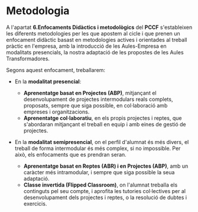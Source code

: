 # Metodologia

<!-- De la guia:

En seleccionar la metodologia per a cada unitat de programació, és molt important tindre en compte el marc pedagògic establit en el PCCF. Cada experiència d'aprenentatge es dissenyarà atenent les necessitats pedagògiques específiques de cada context, aplicant de manera flexible les diverses metodologies aprovades en el PCCF.

Com ja s'ha comentat anteriorment, les metodologies consensuades en el PCCF seran prescriptives a l'hora de planificar la programació. També és necessari fer èmfasi en la necessitat d'impulsar el treball a través de metodologies actives en les aules, i per això recomanem que la base del procés d'ensenyança-aprenentatge es realitze mitjançant propostes de reptes, projectes, aprenentatge a través del servici, etc.

-->

A l'apartat **6.Enfocaments Didàctics i metodològics** del **PCCF** s'estableixen les diferents metodologies per les que apostem al cicle i que prenen un enfocament didàctic basast en metodologies actives i orientades al treball pràctic en l'empresa, amb la introducció de les Aules-Empresa en modalitats presencials, la nostra adaptació de les propostes de les Aules Transformadores.

Segons aquest enfocament, treballarem:

* En la **modalitat presencial**:

    * **Aprenentatge basat en Projectes (ABP)**, mitjançant el desenvolupament de projectes intermodulars reals complets, proposats, sempre que siga possible, en col·laboració amb empreses i organitzacions.
    * **Aprenentatge col·laboratiu**, en els propis projectes i reptes, que s'abordaran mitjançant el treball en equip i amb eines de gestió de projectes.

* En la **modalitat semipresencial**, on el perfil d'alumnat és més divers, el treball de forma intermodular és més complex, si no impossible. Per això, els enfocaments que es prendran seran.
    * **Aprenentatge basat en Reptes (ABR) i en Projectes (ABP)**, amb un caràcter més intramodular, i sempre que siga possible la seua adaptació.
    * **Classe invertida (Flipped Classroom)**, on l'alumnat treballa els continguts pel seu compte, i aprofita les tutories col·lectives per al desenvolupament dels projectes i reptes, o la resolució de dubtes i exercicis.